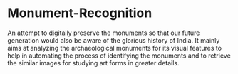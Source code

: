 # Monument-Recognition
An attempt to digitally preserve the monuments so that our future generation would also be aware of the glorious history of India. It mainly aims at analyzing the archaeological monuments for its visual features to help in automating the process of identifying the monuments and to retrieve the similar images for studying art forms in greater details.
